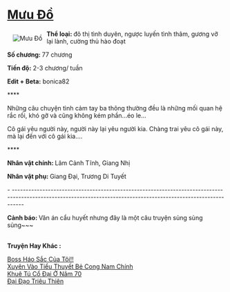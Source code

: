 <a href="https://utruyen.com/truyen/muu-do/19500/" title="Mưu Đồ"><h1>Mưu Đồ</h1></a><div style="display:table"><img align="right" style="float: left; padding: 10px;" src="https://utruyen.com/images/story/200x260/muu-do.jpg" alt="Mưu Đồ"><b>Thể loại: </b>đô thị tình duyên, ngược luyến tình thâm, gương vỡ lại lành, cường thủ hào đoạt<p></p><b>Số chương: </b>77 chương<p></p><b>Tiến độ:</b> 2-3 chương/ tuần<p></p><b>Edit + Beta:</b> bonica82<p></p>**** <p></p>Những câu chuyện tình cảm tay ba thông thường đều là những mối quan hệ rắc rối, khó gỡ và cũng không kém phần...éo le...<p></p>Cô gái yêu người này, người này lại yêu người kia. Chàng trai yêu cô gái này, mà lại đến với cô gái kia.... <p></p>****<p></p><b>Nhân vật chính: </b>Lâm Cảnh Tĩnh, Giang Nhị<p></p><b>Nhân vật phụ: </b>Giang Đại, Trương Di Tuyết<p></p>- ----------------------------------------------------------------------------------------------------------------------------------------------------------------<p></p><b>Cảnh báo: </b>Văn án cẩu huyết nhưng đây là một câu truyện sủng sủng sủng~~~</div><p><br><b>Truyện Hay Khác :</b></p><a href="https://utruyen.com/truyen/boss-hao-sac-cua-toi/18880/" alt="Boss Háo Sắc Của Tôi!!">Boss Háo Sắc Của Tôi!!</a><br/><a href="https://github.com/quanluxury/ngontinhhot/tree/master/truyenhay/19006/" alt="Xuyên Vào Tiểu Thuyết Bẻ Cong Nam Chính">Xuyên Vào Tiểu Thuyết Bẻ Cong Nam Chính</a><br/><a href="https://github.com/quanluxury/ngontinhhot/tree/master/truyenhay/18956/" alt="Khuê Tú Cổ Đại Ở Năm 70">Khuê Tú Cổ Đại Ở Năm 70</a><br/><a href="https://github.com/quanluxury/ngontinhhot/tree/master/truyenhay/17593/" alt="Đại Đạo Triêu Thiên">Đại Đạo Triêu Thiên</a><br/>